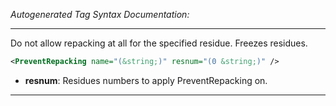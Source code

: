 _Autogenerated Tag Syntax Documentation:_

---
Do not allow repacking at all for the specified residue. Freezes residues.

```xml
<PreventRepacking name="(&string;)" resnum="(0 &string;)" />
```

-   **resnum**: Residues numbers to apply PreventRepacking on.

---
